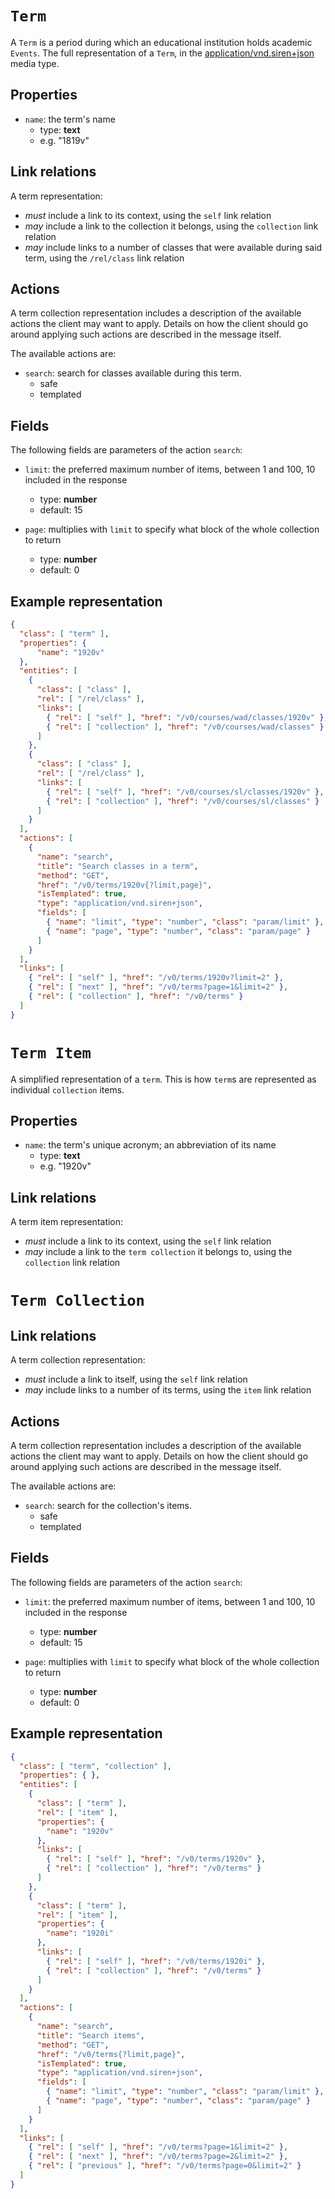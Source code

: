 # `Term`
A `Term` is a period during which an educational institution holds academic `Events`. The full representation of a `Term`, in the [application/vnd.siren+json](https://github.com/kevinswiber/siren) media type.

## Properties
* `name`: the term's name
  - type: **text**
  - e.g. "1819v"

## Link relations
A term representation:
* *must* include a link to its context, using the `self` link relation
* *may* include a link to the collection it belongs, using the `collection` link relation
* *may* include links to a number of classes that were available during said term, using the `/rel/class` link relation

## Actions
A term collection representation includes a description of the available actions the client may want to apply. Details on how the client should go around applying such actions are described in the message itself.

The available actions are:
* `search`: search for classes available during this term.
  - safe
  - templated

## Fields
The following fields are parameters of the action `search`:
* `limit`: the preferred maximum number of items, between 1 and 100, 10 included in the response
  - type: **number**
  - default: 15

* `page`: multiplies with `limit` to specify what block of the whole collection to return
  - type: **number**
  - default: 0

## Example representation
```json
{
  "class": [ "term" ],
  "properties": {
      "name": "1920v"
  },
  "entities": [
    {
      "class": [ "class" ],
      "rel": [ "/rel/class" ], 
      "links": [
        { "rel": [ "self" ], "href": "/v0/courses/wad/classes/1920v" },
        { "rel": [ "collection" ], "href": "/v0/courses/wad/classes" }
      ]
    },
    {
      "class": [ "class" ],
      "rel": [ "/rel/class" ], 
      "links": [
        { "rel": [ "self" ], "href": "/v0/courses/sl/classes/1920v" },
        { "rel": [ "collection" ], "href": "/v0/courses/sl/classes" }
      ]
    }
  ],
  "actions": [
    {
      "name": "search",
      "title": "Search classes in a term",
      "method": "GET",
      "href": "/v0/terms/1920v{?limit,page}",
      "isTemplated": true,
      "type": "application/vnd.siren+json",
      "fields": [
        { "name": "limit", "type": "number", "class": "param/limit" },
        { "name": "page", "type": "number", "class": "param/page" }
      ]
    }
  ],
  "links": [
    { "rel": [ "self" ], "href": "/v0/terms/1920v?limit=2" },
    { "rel": [ "next" ], "href": "/v0/terms?page=1&limit=2" },
    { "rel": [ "collection" ], "href": "/v0/terms" }
  ]
}
```

# `Term Item`

A simplified representation of a `term`. This is how `term`s are represented as individual `collection` items.

## Properties
* `name`: the term's unique acronym; an abbreviation of its name
  - type: **text**
  - e.g. "1920v"

## Link relations
A term item representation:
* *must* include a link to its context, using the `self` link relation
* *may* include a link to the `term collection` it belongs to, using the `collection` link relation

# `Term Collection`

## Link relations
A term collection representation:
* *must* include a link to itself, using the `self` link relation
* *may* include links to a number of its terms, using the `item` link relation

## Actions
A term collection representation includes a description of the available actions the client may want to apply. Details on how the client should go around applying such actions are described in the message itself.

The available actions are:
* `search`: search for the collection's items.
  - safe
  - templated

## Fields
The following fields are parameters of the action `search`:
* `limit`: the preferred maximum number of items, between 1 and 100, 10 included in the response
  - type: **number**
  - default: 15

* `page`: multiplies with `limit` to specify what block of the whole collection to return
  - type: **number**
  - default: 0

## Example representation
```json
{
  "class": [ "term", "collection" ],
  "properties": { },
  "entities": [
    {
      "class": [ "term" ],
      "rel": [ "item" ], 
      "properties": { 
        "name": "1920v"
      },
      "links": [
        { "rel": [ "self" ], "href": "/v0/terms/1920v" },
        { "rel": [ "collection" ], "href": "/v0/terms" }
      ]
    },
    {
      "class": [ "term" ],
      "rel": [ "item" ], 
      "properties": { 
        "name": "1920i"
      },
      "links": [
        { "rel": [ "self" ], "href": "/v0/terms/1920i" },
        { "rel": [ "collection" ], "href": "/v0/terms" }
      ]
    }
  ],
  "actions": [
    {
      "name": "search",
      "title": "Search items",
      "method": "GET",
      "href": "/v0/terms{?limit,page}",
      "isTemplated": true,
      "type": "application/vnd.siren+json",
      "fields": [
        { "name": "limit", "type": "number", "class": "param/limit" },
        { "name": "page", "type": "number", "class": "param/page" }
      ]
    }
  ],
  "links": [
    { "rel": [ "self" ], "href": "/v0/terms?page=1&limit=2" },
    { "rel": [ "next" ], "href": "/v0/terms?page=2&limit=2" },
    { "rel": [ "previous" ], "href": "/v0/terms?page=0&limit=2" }
  ]
}
```


